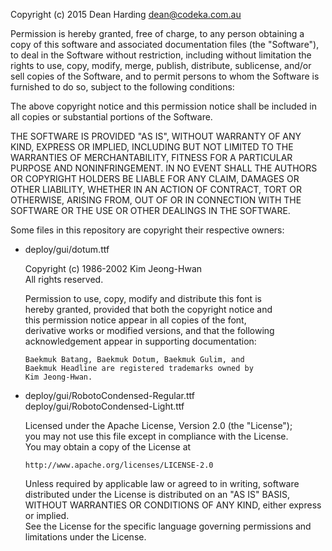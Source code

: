 Copyright (c) 2015 Dean Harding <dean@codeka.com.au>

Permission is hereby granted, free of charge, to any person obtaining a copy of this software and associated documentation files (the "Software"), to deal in the Software without restriction, including without limitation the rights to use, copy, modify, merge, publish, distribute, sublicense, and/or sell copies of the Software, and to permit persons to whom the Software is furnished to do so, subject to the following conditions:

The above copyright notice and this permission notice shall be included in all copies or substantial portions of the Software.

THE SOFTWARE IS PROVIDED "AS IS", WITHOUT WARRANTY OF ANY KIND, EXPRESS OR IMPLIED, INCLUDING BUT NOT LIMITED TO THE WARRANTIES OF MERCHANTABILITY, FITNESS FOR A PARTICULAR PURPOSE AND NONINFRINGEMENT. IN NO EVENT SHALL THE AUTHORS OR COPYRIGHT HOLDERS BE LIABLE FOR ANY CLAIM, DAMAGES OR OTHER LIABILITY, WHETHER IN AN ACTION OF CONTRACT, TORT OR OTHERWISE, ARISING FROM, OUT OF OR IN CONNECTION WITH THE SOFTWARE OR THE USE OR OTHER DEALINGS IN THE SOFTWARE.

Some files in this repository are copyright their respective owners:

 * deploy/gui/dotum.ttf  

    Copyright (c) 1986-2002 Kim Jeong-Hwan  
    All rights reserved.

   Permission to use, copy, modify and distribute this font is  
   hereby granted, provided that both the copyright notice and  
   this permission notice appear in all copies of the font,  
   derivative works or modified versions, and that the following  
   acknowledgement appear in supporting documentation:  

       Baekmuk Batang, Baekmuk Dotum, Baekmuk Gulim, and  
       Baekmuk Headline are registered trademarks owned by  
       Kim Jeong-Hwan.

 * deploy/gui/RobotoCondensed-Regular.ttf  
   deploy/gui/RobotoCondensed-Light.ttf   
  
   Licensed under the Apache License, Version 2.0 (the "License");  
   you may not use this file except in compliance with the License.  
   You may obtain a copy of the License at  
  
       http://www.apache.org/licenses/LICENSE-2.0  
  
   Unless required by applicable law or agreed to in writing, software  
   distributed under the License is distributed on an "AS IS" BASIS,  
   WITHOUT WARRANTIES OR CONDITIONS OF ANY KIND, either express or implied.  
   See the License for the specific language governing permissions and  
   limitations under the License.

